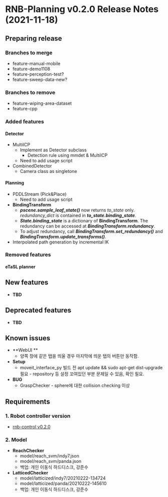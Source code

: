 # RNB-Planning v0.2.0 Release Notes (2021-11-18)

## Preparing release
### Branches to merge
* feature-manual-mobile
* feature-demo1108
* feature-perception-test?
* feature-sweep-data-new?
### Branches to remove
* feature-wiping-area-dataset
* feature-cpp
### Added features
#### Detector
* MultiICP
  - Implement as Detector subclass
    - Detection rule using mmdet & MultiICP 
  - Need to add usage script
* CombinedDetector
  - Camera class as singletone
#### Planning
* PDDLStream (Pick&Place)
  - Need to add usage script
* **BindingTransform**
  - ***pscene.sample_leaf_state()*** now returns *to_state* only. *redundancy_dict* is contained in ***to_state.binding_state***.
  - ***State.binding_state*** is a dictionary of **BindingTransform**. The redundancy can be accessed at ***BindingTransform.redundancy***.
  - To adjust redundancy, call ***BindingTransform.set_redundancy()*** and ***BindingTransform.update_transforms()***.
* Interpolated path generation by incremental IK
### Removed features
#### eTaSL planner

## New features
* **TBD**  
  
## Deprecated features
* **TBD**    
  
## Known issues
* **WebUI **
  * 양쪽 창에 같은 탭을 띄울 경우 마지막에 띄운 탭의 버튼만 동작함.
* **Setup**
  * moveit_interface_py 빌드 전 apt update && sudo apt-get dist-upgrade 필요 - repository 등 설정 꼬여있던 부분 문제일 수 있음, 확인 필요.
* **BUG**
  * GraspChecker - sphere에 대한 collision checking 이상
  
  
## Requirements

### 1. Robot controller version
  - [rnb-control v0.2.0](https://github.com/rnb-disinfection/rnb-control/releases/tag/v0.2.0-panda)

### 2. Model
* **ReachChecker**
  - model/reach_svm/indy7.json
  - model/reach_svm/panda.json
  - 백업: 개인 이동식 하드디스크, 강준수
* **LatticedChecker**
  - model/latticized/indy7/20210222-134724
  - model/latticized/panda/20210222-145610
  - 백업: 개인 이동식 하드디스크, 강준수

